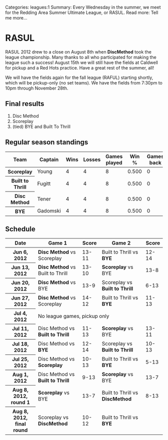 Categories: leagues:1
Summary: Every Wednesday in the summer, we meet for the Redding Area Summer Ultimate League, or RASUL.
Read more: Tell me more...

# RASUL

RASUL 2012 drew to a close on August 8th when <strong>DiscMethod</strong> took the league championship. Many thanks to all who participated for making the league such a success! August 15th we will still have the fields at Caldwell for pickup and a Red Hots practice. Have a great rest of the summer, all!

We will have the fields again for the fall league (RAFUL) starting shortly, which will be pickup-only (no set teams). We have the fields from 7:30pm to 10pm through November 28th.

<h2>Final results</h2>

<ol>
<li>Disc Method</li>
<li>Scoreplay</li>
<li>(tied) BYE and Built To Thrill</li>
</ol>

<h2>Regular season standings</h2>

<table class="table table-condensed table-hover table-striped table-bordered"><thead><tr><th>Team</th><th>Captain</th><th>Wins</th><th>Losses</th><th>Games played</th><th>Win %</th><th>Games back</th><th>Points for</th><th>Points against</th><th>Point +/-</th></tr></thead><tbody><tr><th>Scoreplay</th><td>Young</td><td>4</td><td>4</td><td>8</td><td>0.500</td><td>0</td><td>91</td><td>89</td><td>2</td></tr><tr><th>Built to Thrill</th><td>Fugitt</td><td>4</td><td>4</td><td>8</td><td>0.500</td><td>0</td><td>90</td><td>89</td><td>1</td></tr><tr><th>Disc Method</th><td>Tener</td><td>4</td><td>4</td><td>8</td><td>0.500</td><td>0</td><td>95</td><td>95</td><td>0</td></tr><tr><th>BYE</th><td>Gadomski</td><td>4</td><td>4</td><td>8</td><td>0.500</td><td>0</td><td>89</td><td>92</td><td>-3</td></tr></tbody></table>

<h2>Schedule</h2>

<table class="table table-condensed table-striped">
  <thead>
   <tr>
      <th>Date</th>
      <th>Game 1</th>
      <th>Score</th>
      <th>Game 2</th>
      <th>Score</th>
    </tr>
  </thead>
  <tbody>
    <tr>
      <th>Jun 6, 2012</th>
      <td><strong>Disc Method</strong> vs Scoreplay</td>
      <td>13-11</td>
      <td>Built to Thrill vs <strong>BYE</strong></td>
      <td>12-14</td>
    </tr>
    <tr>
      <th>Jun 13, 2012</th>
      <td><strong>Disc Method</strong> vs Built to Thrill</td>
      <td>13-10</td>
      <td><strong>Scoreplay</strong> vs BYE</td>
      <td>13-8</td>
    </tr>
    <tr>
      <th>Jun 20, 2012</th>
      <td><strong>Disc Method</strong> vs BYE</td>
      <td>13-9</td>
      <td>Scoreplay vs <strong>Built to Thrill</strong></td>
      <td>6-13</td>
    </tr>
    <tr>
      <th>Jun 27, 2012</th>
      <td><strong>Disc Method</strong> vs Scoreplay</td>
      <td>14-12</td>
      <td>Built to Thrill vs <strong>BYE</strong></td>
      <td>11-13</td>
    </tr>
    <tr>
      <th>Jul 4, 2012</th>
      <td colspan="4">No league games, pickup only</td>
    </tr>
    <tr>
      <th>Jul 11, 2012</th>
      <td>Disc Method vs <strong>Built to Thrill</strong></td>
      <td>11-13</td>
      <td><strong>Scoreplay</strong> vs BYE</td>
      <td>13-11</td>
    </tr>
    <tr>
      <th>Jul 18, 2012</th>
      <td>Disc Method vs <strong>BYE</strong></td>
      <td>12-14</td>
      <td>Scoreplay vs <strong>Built to Thrill</strong></td>
      <td>10-13</td>
    </tr>
    <tr>
      <th>Jul 25, 2012</th>
      <td>Disc Method vs <strong>Scoreplay</strong></td>
      <td>10-13</td>
      <td>Built to Thrill vs <strong>BYE</strong></td>
      <td>5-13</td>
    </tr>
    <tr>
      <th>Aug 1, 2012</th>
      <td>Disc Method vs <strong>Built to Thrill</strong></td>
      <td>9-13</td>
      <td><strong>Scoreplay</strong> vs BYE</td>
      <td>13-7</td>
    </tr>
    <tr>
      <th>Aug 8, 2012, round 1</th>
      <td><strong>Scoreplay</strong> vs BYE</td>
      <td>13-7</td>
      <td>Built to Thrill vs <strong>DiscMethod</strong></td>
      <td>8-13</td>
    </tr>
    <tr>
      <th>Aug 8, 2012, final round</th>
      <td>Scoreplay vs <strong>DiscMethod</strong></td>
      <td>10-12</td>
      <td>Built to Thrill vs <strong>BYE</strong></td>
      <td/>
    </tr>
  </tbody>
</table>

